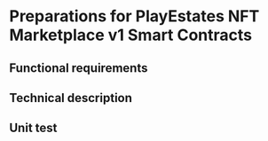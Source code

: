 # Preparations for PlayEstates NFT Marketplace v1 Smart Contracts

## Functional requirements

## Technical description

## Unit test
